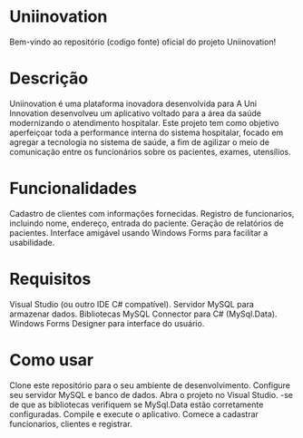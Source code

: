 # Uniinovation
Bem-vindo ao repositório (codigo fonte) oficial do projeto Uniinovation!

# Descrição
Uniinovation é uma plataforma inovadora desenvolvida para
	A Uni lnnovation desenvolveu um aplicativo voltado para a área da saúde modernizando o atendimento hospitalar. Este projeto tem como objetivo aperfeiçoar toda a performance interna do sistema hospitalar, focado em agregar a tecnologia no sistema de saúde, a fim de agilizar o meio de comunicação entre os funcionários sobre os pacientes, exames, utensílios.

# Funcionalidades
Cadastro de clientes com informações fornecidas.
Registro de funcionarios, incluindo nome, endereço, entrada do paciente.
Geração de relatórios de pacientes.
Interface amigável usando Windows Forms para facilitar a usabilidade.

# Requisitos
Visual Studio (ou outro IDE C# compatível).
Servidor MySQL para armazenar dados.
Bibliotecas MySQL Connector para C# (MySql.Data).
Windows Forms Designer para interface do usuário.

# Como usar
Clone este repositório para o seu ambiente de desenvolvimento.
Configure seu servidor MySQL e banco de dados.
Abra o projeto no Visual Studio.
-se de que as bibliotecas verifiquem se MySql.Data estão corretamente configuradas.
Compile e execute o aplicativo.
Comece a cadastrar funcionarios, clientes e registrar.
